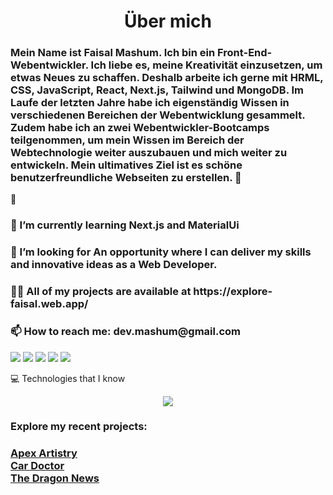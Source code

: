 <h1 align="center">Über mich</h1>
<h3>Mein Name ist Faisal Mashum. Ich bin ein Front-End-Webentwickler. Ich liebe es, meine Kreativität einzusetzen, um etwas Neues zu schaffen. Deshalb arbeite ich gerne mit HRML, CSS, JavaScript, React, Next.js, Tailwind und MongoDB. Im Laufe der letzten Jahre habe ich eigenständig Wissen in verschiedenen Bereichen der Webentwicklung gesammelt. Zudem habe ich an zwei Webentwickler-Bootcamps teilgenommen, um mein Wissen im Bereich der Webtechnologie weiter auszubauen und mich weiter zu entwickeln. Mein ultimatives Ziel ist es schöne benutzerfreundliche Webseiten zu erstellen. 🚀</h3> 🚀

<h3>🌱 I’m currently learning Next.js and MaterialUi</h3>

<h3>🤝 I’m looking for An opportunity where I can deliver my skills and innovative ideas as a Web Developer.</h3>

<h3>👨‍💻 All of my projects are available at https://explore-faisal.web.app/</h3>

<h3>📫 How to reach me: dev.mashum@gmail.com</h3>

![](http://github-profile-summary-cards.vercel.app/api/cards/profile-details?username=devmashum&theme=default)
![](http://github-profile-summary-cards.vercel.app/api/cards/repos-per-language?username=devmashum&theme=default)
![](http://github-profile-summary-cards.vercel.app/api/cards/most-commit-language?username=devmashum&theme=default)
![](http://github-profile-summary-cards.vercel.app/api/cards/stats?username=devmashum&theme=default)
![](http://github-profile-summary-cards.vercel.app/api/cards/productive-time?username=devmashum&theme=default&utcOffset=8)

💻 Technologies that I know

<p align="center">
  <a href="https://skillicons.dev">
    <img src="https://skillicons.dev/icons?i=html,css,js,react,firebase,mongodb,wordpress" />
  </a>
</p>

<h3>Explore my recent projects: </h3>
<h3>
<a href="https://apexartistry-47b43.web.app/" target="0">Apex Artistry </a> <br>
<a href="https://car-doctor-2b00a.web.app/" target="0">Car Doctor </a> <br>
<a href="https://the-dragon-news-alpha.vercel.app/" target="0">The Dragon News </a>
</h3>
